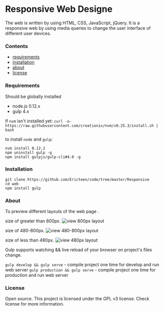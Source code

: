 # Responsive Web Designe
The web  is  written  by using HTML, CSS, JavaScript, jQuery. It is a responsive web by using media queries to change the user interface of different user devices.

### Contents
- [requirements](#requirements)
- [installation](#installation)
- [about](#about)
- [license](#license)

### Requirements
Should be globally installed
- node.js 0.12.x
- gulp 4.x

If `nvm`  isn't installed yet: `curl -o- https://raw.githubusercontent.com/creationix/nvm/v0.25.3/install.sh | bash`

to install `node` and `gulp`:
```
nvm install 0.12.2
npm uninstall gulp -g
npm install gulpjs/gulp-cli#4.0 -g
```

### Installation
```
git clone https://github.com/Ericteen/code/tree/master/Responsive
cd web
npm install gulp
```

### About

To preview different layouts of the web page .

size of greater than 800px. 
![view 800px layout](https://github.com/Ericteen/code/blob/master/Responsive%2Fsrc%2Fimg%2F800px.png)

size of 480-800px. 
![view 480-800px layout](https://github.com/Ericteen/code/blob/master/Responsive%2Fsrc%2Fimg%2F480-800px.png)
 
size of less than 480px. 
![view 480px layout](https://github.com/Ericteen/code/blob/master/Responsive%2Fsrc%2Fimg%2F480px.png)

Gulp supports watching && live reload of your browser on project's files change.

`gulp develop && gulp serve` - compile project one time for develop and run web server `gulp production && gulp serve` - compile project one time for production and run web server

### License
Open source. This project is licensed under the GPL v3 license. Check license for more information.